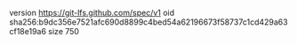 version https://git-lfs.github.com/spec/v1
oid sha256:b9dc356e7521afc690d8899c4bed54a62196673f58737c1cd429a63cf18e19a6
size 750
